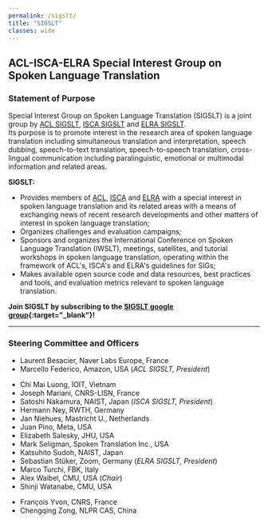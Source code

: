 ```yaml
---
permalink: /sigslt/
title: "SIGSLT"
classes: wide
---
```


## ACL-ISCA-ELRA Special Interest Group on Spoken Language Translation

### Statement of Purpose

Special Interest Group on Spoken Language Translation (SIGSLT) is a joint group by [ACL SIGSLT](https://www.aclweb.org/adminwiki/index.php?title=SIG_Compliance#SIGSLT:_SIG_on_Spoken_Language_Translation), [ISCA SIGSLT](https://www.isca-speech.org/iscaweb/index.php/sigs?layout=edit&id=298) and [ELRA SIGSLT](http://www.elra.info/en/sig/special-interest-group-spoken-language-translation/).  
Its purpose is to promote interest in the research area of spoken language translation including simultaneous translation and interpretation, speech dubbing, speech-to-text translation, speech-to-speech translation, cross-lingual communication including paralinguistic, emotional or multimodal information and related areas.

**SIGSLT:**
  - Provides members of [ACL](https://www.aclweb.org), [ISCA](https://www.isca-speech.org) and [ELRA](http://www.elra.info/en/) with a special interest in spoken language translation and its related areas with a means of exchanging news of recent research developments and other matters of interest in spoken language translation;
  - Organizes challenges and evaluation campaigns;
  - Sponsors and organizes the International Conference on Spoken Language Translation (IWSLT), meetings, satellites, and tutorial workshops in spoken language translation, operating within the framework of ACL's, ISCA's and ELRA's guidelines for SIGs;
  - Makes available open source code and data resources, best practices and tools, and evaluation metrics relevant to spoken language translation.

**Join SIGSLT by subscribing to the [SIGSLT google group](https://groups.google.com/g/sigslt){:target="_blank"}!**

<hr>

### Steering Committee and Officers

  * Laurent Besacier, Naver Labs Europe, France 
  * Marcello Federico, Amazon, USA (*ACL SIGSLT, President*) 
 <!--- * Will Lewis, University of Washington, USA --->
  * Chi Mai Luong, IOIT, Vietnam
  * Joseph Mariani, CNRS-LISN, France 
  * Satoshi Nakamura, NAIST, Japan (*ISCA SIGSLT, President*)
  * Hermann Ney, RWTH, Germany
  * Jan Niehues, Mastricht U., Netherlands
  * Juan Pino, Meta, USA
  * Elizabeth Salesky, JHU, USA
  * Mark Seligman, Spoken Translation Inc., USA
  * Katsuhito Sudoh, NAIST, Japan
  * Sebastian Stüker, Zoom, Germany (*ELRA SIGSLT, President*)
  * Marco Turchi, FBK, Italy 
  * Alex Waibel, CMU, USA (*Chair*)
  * Shinji Watanabe, CMU, USA
<!---  * Dekai Wu, HKUST Hong Kong, China --->
  * François Yvon, CNRS, France
  * Chengqing Zong, NLPR CAS, China

